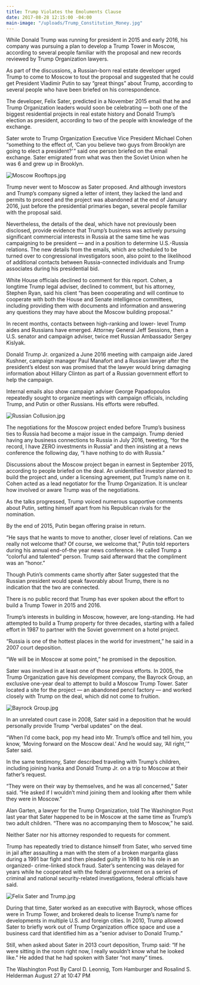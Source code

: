 ```yaml
---
title: Trump Violates the Emoluments Clause
date: 2017-08-28 12:15:00 -04:00
main-image: "/uploads/Trump_Constitution_Money.jpg"
---
```


While Donald Trump was running for president in 2015 and early 2016, his company was pursuing a plan to develop a Trump Tower in Moscow, according to several people familiar with the proposal and new records reviewed by Trump Organization lawyers.

As part of the discussions, a Russian-born real estate developer urged Trump to come to Moscow to tout the proposal and suggested that he could get President Vladimir Putin to say “great things” about Trump, according to several people who have been briefed on his correspondence.

The developer, Felix Sater, predicted in a November 2015 email that he and Trump Organization leaders would soon be celebrating — both one of the biggest residential projects in real estate history and Donald Trump’s election as president, according to two of the people with knowledge of the exchange.

Sater wrote to Trump Organization Executive Vice President Michael Cohen “something to the effect of, ‘Can you believe two guys from Brooklyn are going to elect a president?’ ” said one person briefed on the email exchange. Sater emigrated from what was then the Soviet Union when he was 6 and grew up in Brooklyn.

![Moscow Rooftops.jpg](/uploads/Moscow%20Rooftops.jpg)

Trump never went to Moscow as Sater proposed. And although investors and Trump’s company signed a letter of intent, they lacked the land and permits to proceed and the project was abandoned at the end of January 2016, just before the presidential primaries began, several people familiar with the proposal said.

Nevertheless, the details of the deal, which have not previously been disclosed, provide evidence that Trump’s business was actively pursuing significant commercial interests in Russia at the same time he was campaigning to be president — and in a position to determine U.S.-Russia relations. The new details from the emails, which are scheduled to be turned over to congressional investigators soon, also point to the likelihood of additional contacts between Russia-connected individuals and Trump associates during his presidential bid.

White House officials declined to comment for this report. Cohen, a longtime Trump legal adviser, declined to comment, but his attorney, Stephen Ryan, said his client “has been cooperating and will continue to cooperate with both the House and Senate intelligence committees, including providing them with documents and information and answering any questions they may have about the Moscow building proposal.”

In recent months, contacts between high-ranking and lower- level Trump aides and Russians have emerged. Attorney General Jeff Sessions, then a U.S. senator and campaign adviser, twice met Russian Ambassador Sergey Kislyak.

Donald Trump Jr. organized a June 2016 meeting with campaign aide Jared Kushner, campaign manager Paul Manafort and a Russian lawyer after the president’s eldest son was promised that the lawyer would bring damaging information about Hillary Clinton as part of a Russian government effort to help the campaign.

Internal emails also show campaign adviser George Papadopoulos repeatedly sought to organize meetings with campaign officials, including Trump, and Putin or other Russians. His efforts were rebuffed.

![Russian Collusion.jpg](/uploads/Russian%20Collusion.jpg)

The negotiations for the Moscow project ended before Trump’s business ties to Russia had become a major issue in the campaign. Trump denied having any business connections to Russia in July 2016, tweeting, “for the record, I have ZERO investments in Russia” and then insisting at a news conference the following day, “I have nothing to do with Russia.”

Discussions about the Moscow project began in earnest in September 2015, according to people briefed on the deal. An unidentified investor planned to build the project and, under a licensing agreement, put Trump’s name on it. Cohen acted as a lead negotiator for the Trump Organization. It is unclear how involved or aware Trump was of the negotiations.

As the talks progressed, Trump voiced numerous supportive comments about Putin, setting himself apart from his Republican rivals for the nomination.

By the end of 2015, Putin began offering praise in return.

“He says that he wants to move to another, closer level of relations. Can we really not welcome that? Of course, we welcome that,” Putin told reporters during his annual end-of-the year news conference. He called Trump a “colorful and talented” person. Trump said afterward that the compliment was an “honor.”

Though Putin’s comments came shortly after Sater suggested that the Russian president would speak favorably about Trump, there is no indication that the two are connected.

There is no public record that Trump has ever spoken about the effort to build a Trump Tower in 2015 and 2016.

Trump’s interests in building in Moscow, however, are long-standing. He had attempted to build a Trump property for three decades, starting with a failed effort in 1987 to partner with the Soviet government on a hotel project.

“Russia is one of the hottest places in the world for investment,” he said in a 2007 court deposition.

“We will be in Moscow at some point,” he promised in the deposition.

Sater was involved in at least one of those previous efforts. In 2005, the Trump Organization gave his development company, the Bayrock Group, an exclusive one-year deal to attempt to build a Moscow Trump Tower. Sater located a site for the project — an abandoned pencil factory — and worked closely with Trump on the deal, which did not come to fruition.

![Bayrock Group.jpg](/uploads/Bayrock%20Group.jpg)

In an unrelated court case in 2008, Sater said in a deposition that he would personally provide Trump “verbal updates” on the deal.

“When I’d come back, pop my head into Mr. Trump’s office and tell him, you know, ‘Moving forward on the Moscow deal.’ And he would say, ‘All right,’ ” Sater said.

In the same testimony, Sater described traveling with Trump’s children, including joining Ivanka and Donald Trump Jr. on a trip to Moscow at their father’s request.

“They were on their way by themselves, and he was all concerned,” Sater said. “He asked if I wouldn’t mind joining them and looking after them while they were in Moscow.”

Alan Garten, a lawyer for the Trump Organization, told The Washington Post last year that Sater happened to be in Moscow at the same time as Trump’s two adult children. “There was no accompanying them to Moscow,” he said.

Neither Sater nor his attorney responded to requests for comment.

Trump has repeatedly tried to distance himself from Sater, who served time in jail after assaulting a man with the stem of a broken margarita glass during a 1991 bar fight and then pleaded guilty in 1998 to his role in an organized- crime-linked stock fraud. Sater’s sentencing was delayed for years while he cooperated with the federal government on a series of criminal and national security-related investigations, federal officials have said.

![Felix Sater and Trump.jpg](/uploads/Felix%20Sater%20and%20Trump.jpg)

During that time, Sater worked as an executive with Bayrock, whose offices were in Trump Tower, and brokered deals to license Trump’s name for developments in multiple U.S. and foreign cities. In 2010, Trump allowed Sater to briefly work out of Trump Organization office space and use a business card that identified him as a “senior adviser to Donald Trump.”

Still, when asked about Sater in 2013 court deposition, Trump said: “If he were sitting in the room right now, I really wouldn’t know what he looked like.” He added that he had spoken with Sater “not many” times.

The Washington Post
By Carol D. Leonnig, Tom Hamburger and Rosalind S. Helderman August 27 at 10:47 PM